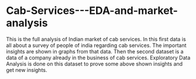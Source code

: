 # Cab-Services---EDA-and-market-analysis
This is the full analysis of Indian market of cab services. In this first data is all about a survey of people of india regarding cab services. The important insights are shown in graphs from that data.
Then the second dataset is a data of a company already in the business of cab services. Exploratory Data Analysis is done on this dataset to prove some above shown insights and get new insights.
